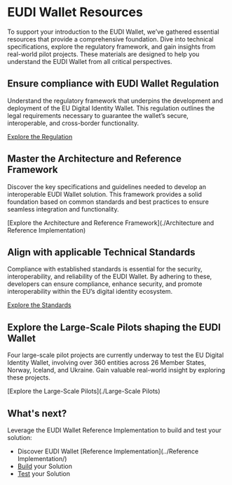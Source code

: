 # EUDI Wallet Resources

To support your introduction to the EUDI Wallet, we’ve gathered essential resources that provide a comprehensive foundation. Dive into technical specifications, explore the regulatory framework, and gain insights from real-world pilot projects. These materials are designed to help you understand the EUDI Wallet from all critical perspectives.

## Ensure compliance with EUDI Wallet Regulation

Understand the regulatory framework that underpins the development and deployment of the EU Digital Identity Wallet. This regulation outlines the legal requirements necessary to guarantee the wallet’s secure, interoperable, and cross-border functionality.

[Explore the Regulation](./Regulation)

## Master the Architecture and Reference Framework

Discover the key specifications and guidelines needed to develop an interoperable EUDI Wallet solution. This framework provides a solid foundation based on common standards and best practices to ensure seamless integration and functionality. 

[Explore the Architecture and Reference Framework](./Architecture and Reference Implementation)

## Align with applicable Technical Standards

Compliance with established standards is essential for the security, interoperability, and reliability of the EUDI Wallet. By adhering to these, developers can ensure compliance, enhance security, and promote interoperability within the EU’s digital identity ecosystem.

[Explore the Standards](./Standards)

## Explore the Large-Scale Pilots shaping the EUDI Wallet

Four large-scale pilot projects are currently underway to test the EU Digital Identity Wallet, involving over 360 entities across 26 Member States, Norway, Iceland, and Ukraine. Gain valuable real-world insight by exploring these projects.

[Explore the Large-Scale Pilots](./Large-Scale Pilots)

## What's next?

Leverage the EUDI Wallet Reference Implementation to build and test your solution:

- Discover EUDI Wallet [Reference Implementation](../Reference Implementation/)
- [Build](../Build/) your Solution
- [Test](../Test/) your Solution
